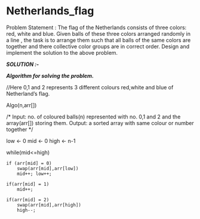 # Netherlands_flag

Problem Statement : The flag of the Netherlands consists of three colors: red, white and blue. Given balls of these
three colors arranged randomly in a line , the task is to arrange them such that all balls of the same colors are
together and there collective color groups are in correct order. Design and implement the solution to the above problem.   

***SOLUTION :-***

***Algorithm for solving the problem.***

//Here 0,1 and 2 represents 3 different colours red,white and blue of Netherland’s flag.  

Algo(n,arr[])

/* Input: no. of coloured balls(n) represented with no. 0,1 and 2 and the array(arr[]) storing them.
Output: a sorted array with same colour or number together */

low <- 0
mid <- 0
high <- n-1

while(mid<=high)

	if (arr[mid] = 0)
		swap(arr[mid],arr[low])
		mid++; low++;
		
	if(arr[mid] = 1)
		mid++;
		
	if(arr[mid] = 2)
		swap(arr[mid],arr[high])
		high--;

